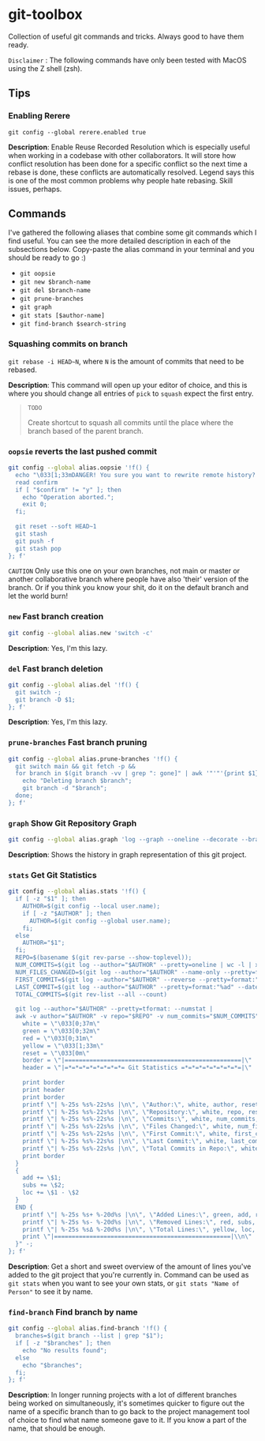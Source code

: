 # git-toolbox

Collection of useful git commands and tricks. Always good to have them ready.

`Disclaimer` : The following commands have only been tested with MacOS using the Z shell (zsh).

## Tips

### Enabling Rerere

`git config --global rerere.enabled true`

**Description**: Enable Reuse Recorded Resolution which is especially useful when working in a codebase with other collaborators. It will store how conflict resolution has been done for a specific conflict so the next time a rebase is done, these conflicts are automatically resolved. Legend says this is one of the most common problems why people hate rebasing. Skill issues, perhaps.

## Commands

I've gathered the following aliases that combine some git commands which I find useful. You can see the more detailed description in each of the subsections below. Copy-paste the alias command in your terminal and you should be ready to go :)

- `git oopsie`
- `git new $branch-name`
- `git del $branch-name`
- `git prune-branches`
- `git graph`
- `git stats [$author-name]`
- `git find-branch $search-string`

### Squashing commits on branch

`git rebase -i HEAD~N`, where `N` is the amount of commits that need to be rebased.

**Description**: This command will open up your editor of choice, and this is where you should change all entries of `pick` to `squash` expect the first entry.

> `TODO`
>
> Create shortcut to squash all commits until the place where the branch based of the parent branch.

### `oopsie` reverts the last pushed commit

```sh
git config --global alias.oopsie '!f() { 
  echo "\033[1;33mDANGER! You sure you want to rewrite remote history? (y/n): \033[0m\c"
  read confirm
  if [ "$confirm" != "y" ]; then 
    echo "Operation aborted."; 
    exit 0; 
  fi; 
  
  git reset --soft HEAD~1
  git stash
  git push -f
  git stash pop
}; f'
```

`CAUTION` Only use this one on your own branches, not main or master or another collaborative branch where people have also 'their' version of the branch. Or if you think you know your shit, do it on the default branch and let the world burn!

### `new` Fast branch creation

```sh
git config --global alias.new 'switch -c'
```

**Description**: Yes, I'm this lazy.

### `del` Fast branch deletion

```sh
git config --global alias.del '!f() { 
  git switch -; 
  git branch -D $1; 
}; f'
```

**Description**: Yes, I'm this lazy.

### `prune-branches` Fast branch pruning

```sh
git config --global alias.prune-branches '!f() { 
  git switch main && git fetch -p && 
  for branch in $(git branch -vv | grep ": gone]" | awk '"'"'{print $1}'"'"'); do 
    echo "Deleting branch $branch"; 
    git branch -d "$branch"; 
  done; 
}; f'
```

### `graph` Show Git Repository Graph

```sh
git config --global alias.graph 'log --graph --oneline --decorate --branches --tags'
```

**Description**: Shows the history in graph representation of this git project.

### `stats` Get Git Statistics

```sh
git config --global alias.stats '!f() { 
  if [ -z "$1" ]; then 
    AUTHOR=$(git config --local user.name); 
    if [ -z "$AUTHOR" ]; then 
      AUTHOR=$(git config --global user.name); 
    fi; 
  else 
    AUTHOR="$1"; 
  fi; 
  REPO=$(basename $(git rev-parse --show-toplevel)); 
  NUM_COMMITS=$(git log --author="$AUTHOR" --pretty=oneline | wc -l | xargs)
  NUM_FILES_CHANGED=$(git log --author="$AUTHOR" --name-only --pretty=format: | sort | uniq | wc -l | xargs)
  FIRST_COMMIT=$(git log --author="$AUTHOR" --reverse --pretty=format:"%ad" --date=short | head -n 1)
  LAST_COMMIT=$(git log --author="$AUTHOR" --pretty=format:"%ad" --date=short | head -n 1)
  TOTAL_COMMITS=$(git rev-list --all --count)
  
  git log --author="$AUTHOR" --pretty=tformat: --numstat | 
  awk -v author="$AUTHOR" -v repo="$REPO" -v num_commits="$NUM_COMMITS" -v num_files_changed="$NUM_FILES_CHANGED" -v first_commit="$FIRST_COMMIT" -v last_commit="$LAST_COMMIT" -v total_commits="$TOTAL_COMMITS" "BEGIN { 
    white = \"\033[0;37m\"
    green = \"\033[0;32m\"
    red = \"\033[0;31m\"
    yellow = \"\033[1;33m\"
    reset = \"\033[0m\"
    border = \"|==================================================|\"
    header = \"|=*=*=*=*=*=*=*=*= Git Statistics =*=*=*=*=*=*=*=*=|\"
    
    print border
    print header
    print border
    printf \"| %-25s %s%-22s%s |\n\", \"Author:\", white, author, reset
    printf \"| %-25s %s%-22s%s |\n\", \"Repository:\", white, repo, reset
    printf \"| %-25s %s%-22s%s |\n\", \"Commits:\", white, num_commits, reset
    printf \"| %-25s %s%-22s%s |\n\", \"Files Changed:\", white, num_files_changed, reset
    printf \"| %-25s %s%-22s%s |\n\", \"First Commit:\", white, first_commit, reset
    printf \"| %-25s %s%-22s%s |\n\", \"Last Commit:\", white, last_commit, reset
    printf \"| %-25s %s%-22s%s |\n\", \"Total Commits in Repo:\", white, total_commits, reset
    print border
  } 
  { 
    add += \$1; 
    subs += \$2; 
    loc += \$1 - \$2 
  } 
  END { 
    printf \"| %-25s %s+ %-20d%s |\n\", \"Added Lines:\", green, add, reset
    printf \"| %-25s %s- %-20d%s |\n\", \"Removed Lines:\", red, subs, reset
    printf \"| %-25s %sΔ %-20d%s |\n\", \"Total Lines:\", yellow, loc, reset
    print \"|==================================================|\\n\"
  }" -; 
}; f'
```

**Description**: Get a short and sweet overview of the amount of lines you've added to the git project that you're currently in. Command can be used as `git stats` when you want to see your own stats, or `git stats "Name of Person"` to see it by name.

### `find-branch` Find branch by name

```sh
git config --global alias.find-branch '!f() { 
  branches=$(git branch --list | grep "$1"); 
  if [ -z "$branches" ]; then 
    echo "No results found"; 
  else 
    echo "$branches"; 
  fi; 
}; f'
```

**Description**: In longer running projects with a lot of different branches being worked on simultaneously, it's sometimes quicker to figure out the name of a specific branch than to go back to the project management tool of choice to find what name someone gave to it. If you know a part of the name, that should be enough.
